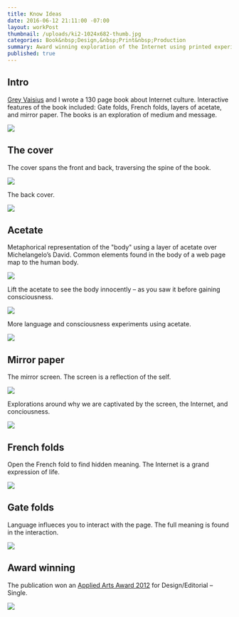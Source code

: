 ```yaml
---
title: Know Ideas
date: 2016-06-12 21:11:00 -07:00
layout: workPost
thumbnail: /uploads/ki2-1024x682-thumb.jpg
categories: Book&nbsp;Design,&nbsp;Print&nbsp;Production
summary: Award winning exploration of the Internet using printed experiments.
published: true
---
```


## __Intro__

<a href="http://greyvy.com/" target="_blank">Grey Vaisius</a> and I wrote a 130 page book about Internet culture. Interactive features of the book included: Gate folds, French folds, layers of acetate, and mirror paper. The books is an exploration of medium and message.

<img src="/uploads/kiscroll.jpg"/>

## __The cover__

The cover spans the front and back, traversing the spine of the book.

<img src="/uploads/ki4-1024x682.jpg"/>

The back cover.

<img src="/uploads/ki5-1024x682.jpg"/>

## __Acetate__

Metaphorical representation of the "body" using a layer of acetate over Michelangelo’s David. Common elements found in the body of a web page map to the human body.

<img src="/uploads/ki10-1024x682.jpg"/>

Lift the acetate to see the body innocently – as you saw it before gaining consciousness.

<img src="/uploads/ki11-1024x682.jpg"/>

More language and consciousness experiments using acetate.

<img src="/uploads/ki9-1024x682.jpg"/>

## __Mirror paper__

The mirror screen. The screen is a reflection of the self.

<img src="/uploads/ki14-1024x682.jpg"/>

Explorations around why we are captivated by the screen, the Internet, and conciousness.

<img src="/uploads/ki12-1024x682.jpg"/>

## __French folds__

Open the French fold to find hidden meaning. The Internet is a grand expression of life.

<img src="/uploads/ki8-1024x682.jpg"/>

## __Gate folds__

Language influeces you to interact with the page. The full meaning is found in the interaction.

<img src="/uploads/ki7-1024x682.jpg"/>

## __Award winning__

The publication won an <a href="http://www.appliedartsmag.com/winners_gallery/student/?id=981&year=2012&clip=1" target="_blank">Applied Arts Award 2012</a> for Design/Editorial – Single.

<img src="/uploads/kiAwards.jpg"/>